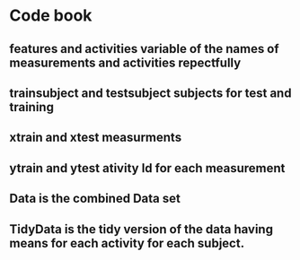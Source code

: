 # Code book 

## features and activities variable of the names of measurements and activities repectfully
## trainsubject and testsubject subjects for test and training
## xtrain and xtest measurments 
## ytrain and ytest ativity Id for each measurement
## Data is the combined Data set
## TidyData is the tidy version of the data having means for each activity for each subject. 

 

